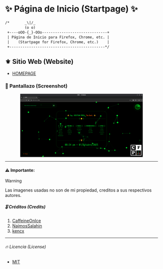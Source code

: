 # :sparkles: Página de Inicio (Startpage) :sparkles:

```
/*       _\|/_
         (o o)
 +----oOO-{_}-OOo------------------------------+
 | Página de Inicio para Firefox, Chrome, etc. |
 |    (Startpage for Firefox, Chrome, etc.)    |
 +--------------------------------------------*/
```

## :fleur_de_lis: Sitio Web (Website)

- [HOMEPAGE](https://cristianperea88.github.io)

### :camera_flash: Pantallazo (Screenshot)

 <p align="center">
          <img src="imagen.png" alt="Pantallazo - (Screenshot)" align="center" width="80%"/>
 </p>

---

#### :warning: Importante:

> [!WARNING]
> Las imagenes usadas no son de mi propiedad, creditos a sus respectivos autores.

[^1]: [Referencia](https://cristianperea88.github.io)

##### :medal_military: Créditos (Credits)

1. [CaffeineOnIce](https://github.com/CaffeineOnIce/startpage)
2. [NajmosSalahin](https://github.com/NajmosSalahin/startpage)
3. [kencx](https://github.com/kencx/startpage)

---

###### :fire: Licencia (License)

- [MIT](LICENSE)
